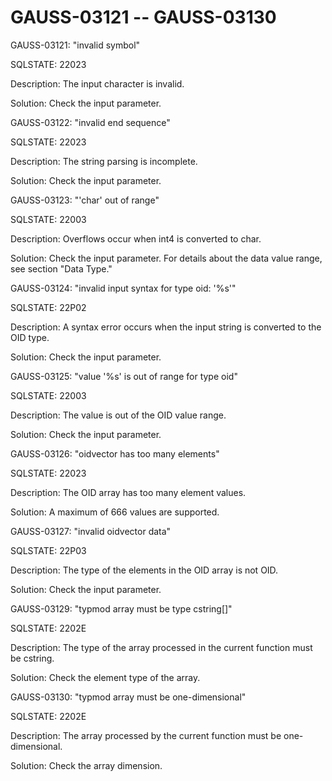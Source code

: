# GAUSS-03121 -- GAUSS-03130<a name="EN-US_TOPIC_0302073132"></a>

GAUSS-03121: "invalid symbol"

SQLSTATE: 22023

Description: The input character is invalid.

Solution: Check the input parameter.

GAUSS-03122: "invalid end sequence"

SQLSTATE: 22023

Description: The string parsing is incomplete.

Solution: Check the input parameter.

GAUSS-03123: "'char' out of range"

SQLSTATE: 22003

Description: Overflows occur when int4 is converted to char.

Solution: Check the input parameter. For details about the data value range, see section "Data Type."

GAUSS-03124: "invalid input syntax for type oid: '%s'"

SQLSTATE: 22P02

Description: A syntax error occurs when the input string is converted to the OID type.

Solution: Check the input parameter.

GAUSS-03125: "value '%s' is out of range for type oid"

SQLSTATE: 22003

Description: The value is out of the OID value range.

Solution: Check the input parameter.

GAUSS-03126: "oidvector has too many elements"

SQLSTATE: 22023

Description: The OID array has too many element values.

Solution: A maximum of 666 values are supported.

GAUSS-03127: "invalid oidvector data"

SQLSTATE: 22P03

Description: The type of the elements in the OID array is not OID.

Solution: Check the input parameter.

GAUSS-03129: "typmod array must be type cstring\[\]"

SQLSTATE: 2202E

Description: The type of the array processed in the current function must be cstring.

Solution: Check the element type of the array.

GAUSS-03130: "typmod array must be one-dimensional"

SQLSTATE: 2202E

Description: The array processed by the current function must be one-dimensional.

Solution: Check the array dimension.

